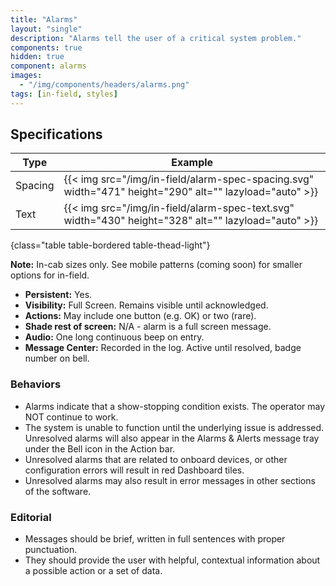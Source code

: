 ```yaml
---
title: "Alarms"
layout: "single"
description: "Alarms tell the user of a critical system problem."
components: true
hidden: true
component: alarms
images:
  - "/img/components/headers/alarms.png"
tags: [in-field, styles]
---
```


## Specifications

<!-- prettier-ignore-start -->
| Type    | Example                                                                                                |
| ------- | ------------------------------------------------------------------------------------------------------ |
| Spacing | {{< img src="/img/in-field/alarm-spec-spacing.svg" width="471" height="290" alt="" lazyload="auto" >}} |
| Text    | {{< img src="/img/in-field/alarm-spec-text.svg" width="430" height="328" alt="" lazyload="auto" >}}    |
{class="table table-bordered table-thead-light"}
<!-- prettier-ignore-end -->

**Note:** In-cab sizes only. See mobile patterns (coming soon) for smaller options for in-field.

- **Persistent:** Yes.
- **Visibility:** Full Screen. Remains visible until acknowledged.
- **Actions:** May include one button (e.g. OK) or two (rare).
- **Shade rest of screen:** N/A - alarm is a full screen message.
- **Audio:** One long continuous beep on entry.
- **Message Center:** Recorded in the log. Active until resolved, badge number on bell.

### Behaviors

- Alarms indicate that a show-stopping condition exists. The operator may NOT continue to work.
- The system is unable to function until the underlying issue is addressed. Unresolved alarms will also appear in the Alarms & Alerts message tray under the Bell icon in the Action bar.
- Unresolved alarms that are related to onboard devices, or other configuration errors will result in red Dashboard tiles.
- Unresolved alarms may also result in error messages in other sections of the software.

### Editorial

- Messages should be brief, written in full sentences with proper punctuation.
- They should provide the user with helpful, contextual information about a possible action or a set of data.
